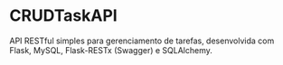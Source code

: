 # CRUDTaskAPI
API RESTful simples para gerenciamento de tarefas, desenvolvida com Flask, MySQL, Flask-RESTx (Swagger) e SQLAlchemy.
